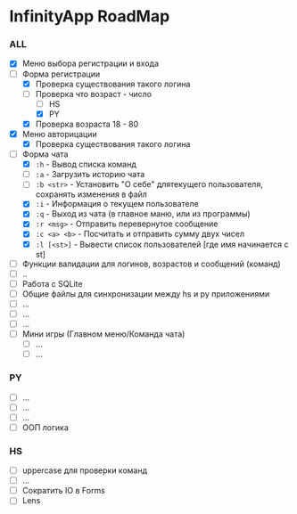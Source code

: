 # InfinityApp RoadMap
### ALL
- [x] Меню выбора регистрации и входа
- [ ] Форма регистрации
    - [x] Проверка существования такого логина
    - [ ] Проверка что возраст - число
        - [ ] HS
        - [x] PY
    - [x] Проверка возраста 18 - 80
- [x] Меню авторицации
    - [x] Проверка существования такого логина
- [ ] Форма чата
    - [x] `:h` - Вывод списка команд
    - [ ] `:a` - Загрузить историю чата
    - [ ] `:b <str>` - Установить "О себе" длятекущего пользователя, сохранять изменения в файл
    - [x] `:i` - Информация о текущем пользователе
    - [x] `:q` - Выход из чата (в главное маню, или из программы)
    - [x] `:r <msg>` - Отправить перевернутое сообщение
    - [x] `:c <a> <b>` - Посчитать и отправить сумму двух чисел
    - [x] `:l [<st>]` - Вывести список пользователей [где имя начинается с st]

- [ ] Функции валидации для логинов, возрастов и сообщений (команд)
- [ ] ..
- [ ] Работа с SQLite
- [ ] Общие файлы для синхронизации между hs и py приложениями
- [ ] ...
- [ ] ...
- [ ] ...
- [ ] Мини игры (Главном меню/Команда чата)
  - [ ] ...
  - [ ] ...

### PY
- [ ] ...
- [ ] ...
- [ ] ...
- [ ] ООП логика

### HS
- [ ] uppercase для проверки команд
- [ ] ...
- [ ] Сократить IO в Forms
- [ ] Lens